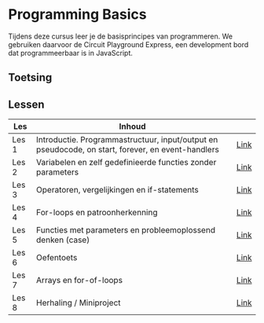 <!--

TODO:

- slides doornemen en opdrachten daaruit toevoegen
- nadenken over terminologie: patronen / probleemoplossend denken
- brightspace opdrachten ook hier, of alleen in slides?
- opletten dat er voldoende herhaling in de opdrachten zit
- opletten dat de opbouw in moeilijkheidsgraad klopt
- co-pilot instructies aanvullen als cursus klaar is
- functies terug laten komen in les 3 en 4
- meer over debugging toevoegen
- scheiding lesopdrachten en zelfstudie in elke les

-->

# Programming Basics

Tijdens deze cursus leer je de basisprincipes van programmeren. We gebruiken daarvoor de Circuit Playground Express,
een development bord dat programmeerbaar is in JavaScript.

## Toetsing

## Lessen

| Les   | Inhoud                                                                                            |                          |
| ----- | ------------------------------------------------------------------------------------------------- | ------------------------ |
| Les 1 | Introductie. Programmastructuur, input/output en pseudocode, on start, forever, en event-handlers | [Link](./lessen/les1.md) |
| Les 2 | Variabelen en zelf gedefinieerde functies zonder parameters                                       | [Link](./lessen/les2.md) |
| Les 3 | Operatoren, vergelijkingen en if-statements                                                       | [Link](./lessen/les3.md) |
| Les 4 | For-loops en patroonherkenning                                                                    | [Link](./lessen/les4.md) |
| Les 5 | Functies met parameters en probleemoplossend denken (case)                                        | [Link](./lessen/les5.md) |
| Les 6 | Oefentoets                                                                                        | [Link](./lessen/les6.md) |
| Les 7 | Arrays en for-of-loops                                                                            | [Link](./lessen/les7.md) |
| Les 8 | Herhaling / Miniproject                                                                           | [Link](./lessen/les8.md) |
